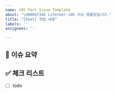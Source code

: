 ```yaml
---
name: iOS Part Issue Template
about: "\U0001F34E Lifeteer-iOS 이슈 템플릿입니다."
title: "[Feat] 작업 내용"
labels: ''
assignees: ''

---
```


## 🍎 이슈 요약

<!-- 이슈에 대해 설명해주세요. -->

## ✅ 체크 리스트

<!-- 해야 할 일을 적어주세요. -->

- [ ] todo
